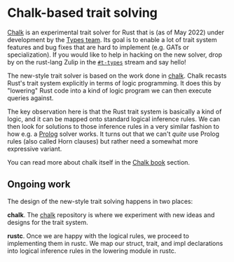 # Chalk-based trait solving

[Chalk][chalk] is an experimental trait solver for Rust that is
(as of May 2022) under development by the [Types team].
Its goal is to enable a lot of trait system features and bug fixes
that are hard to implement (e.g. GATs or specialization). If you would like to
help in hacking on the new solver, drop by on the rust-lang Zulip in the [`#t-types`]
stream and say hello!

[Types team]: https://github.com/rust-lang/types-team
[`#t-types`]: https://rust-lang.zulipchat.com/#narrow/stream/144729-t-types

The new-style trait solver is based on the work done in [chalk][chalk]. Chalk
recasts Rust's trait system explicitly in terms of logic programming. It does
this by "lowering" Rust code into a kind of logic program we can then execute
queries against.

The key observation here is that the Rust trait system is basically a
kind of logic, and it can be mapped onto standard logical inference
rules. We can then look for solutions to those inference rules in a
very similar fashion to how e.g. a [Prolog] solver works. It turns out
that we can't *quite* use Prolog rules (also called Horn clauses) but
rather need a somewhat more expressive variant.

[Prolog]: https://en.wikipedia.org/wiki/Prolog

You can read more about chalk itself in the
[Chalk book](https://rust-lang.github.io/chalk/book/) section.

## Ongoing work
The design of the new-style trait solving happens in two places:

**chalk**. The [chalk][chalk] repository is where we experiment with new ideas
and designs for the trait system.

**rustc**. Once we are happy with the logical rules, we proceed to
implementing them in rustc. We map our struct, trait, and impl declarations
into logical inference rules in the lowering module in rustc.

[chalk]: https://github.com/rust-lang/chalk
[rustc_traits]: https://github.com/rust-lang/rust/tree/master/compiler/rustc_traits
